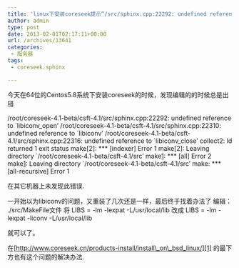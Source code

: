 ```yaml
---
title: 'linux下安装coreseek提示”/src/sphinx.cpp:22292: undefined reference to”错误的解决办法'
author: admin
type: post
date: 2013-02-01T02:17:11+00:00
url: /archives/13641
categories:
 - 服务器
tags:
 - coreseek.sphinx

---
```

今天在64位的Centos5.8系统下安装coreseek的时候，发现编辑的的时候总是出错

/root/coreseek-4.1-beta/csft-4.1/src/sphinx.cpp:22292: undefined reference to \`libiconv_open’
/root/coreseek-4.1-beta/csft-4.1/src/sphinx.cpp:22310: undefined reference to \`libiconv’
/root/coreseek-4.1-beta/csft-4.1/src/sphinx.cpp:22316: undefined reference to \`libiconv_close’
collect2: ld returned 1 exit status
make[2]: \*** [indexer] Error 1
make[2]: Leaving directory \`/root/coreseek-4.1-beta/csft-4.1/src’
make[1]: \*** [all] Error 2
make[1]: Leaving directory \`/root/coreseek-4.1-beta/csft-4.1/src’
make: \*** [all-recursive] Error 1

在其它机器上未发现此错误.

一开始以为libiconv的问题，又重装了几次还是一样，最后终于找着办法了
编辑：
./src/MakeFile文件
将
LIBS = -lm -lexpat -L/usr/local/lib
改成
LIBS = -lm -lexpat -liconv -L/usr/local/lib

就可以了。

在[http://www.coreseek.cn/products-install/install\_on\_bsd_linux/][1] 的最下方也有这个问题的解决办法.

 [1]: http://www.coreseek.cn/products-install/install_on_bsd_linux/